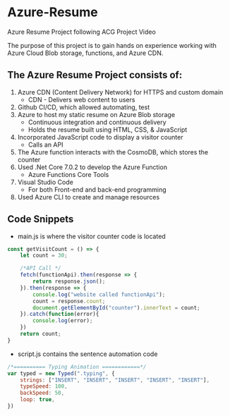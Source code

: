 # Azure-Resume
Azure Resume Project following ACG Project Video

The purpose of this project is to gain hands on experience working with Azure Cloud  Blob storage, functions, and Azure CDN. 

## The Azure Resume Project consists of:
1) Azure CDN (Content Delivery Network) for HTTPS and custom domain
	- CDN - Delivers web content to users
2) Github CI/CD, which allowed automating, test
3) Azure to host my static resume on Azure Blob storage
    - Continuous integration and continuous delivery
	- Holds the resume built using HTML, CSS, & JavaScript
4) Incorporated JavaScript code to display a visitor counter
      - Calls an API
5) The Azure function interacts with the CosmoDB, which stores the counter
6) Used .Net Core 7.0.2 to develop the Azure Function
      - Azure Functions Core Tools
7) Visual Studio Code
      - For both Front-end and back-end programming
8) Used Azure CLI to create and manage resources

## Code Snippets
- main.js is where the visitor counter code is located
```javascript
const getVisitCount = () => {
    let count = 30;

    /*API Call */
    fetch(functionApi).then(response => {
        return response.json();
    }).then(response => {
        console.log("website called functionApi");
        count = response.count;
        document.getElementById("counter").innerText = count;
    }).catch(function(error){
        console.log(error);
    })
    return count;
}
```
- script.js contains the sentence automation code
```javascript
/*========== Typing Animation ============*/
var typed = new Typed(".typing", {
    strings: ["INSERT", "INSERT", "INSERT", "INSERT", "INSERT"],
    typeSpeed: 100,
    backSpeed: 50,
    loop: true,
})
```
